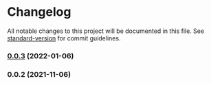 # Changelog

All notable changes to this project will be documented in this file. See [standard-version](https://github.com/conventional-changelog/standard-version) for commit guidelines.

### [0.0.3](https://github.com/gabrielmelo/react-vite-starter/compare/v0.0.2...v0.0.3) (2022-01-06)

### 0.0.2 (2021-11-06)

